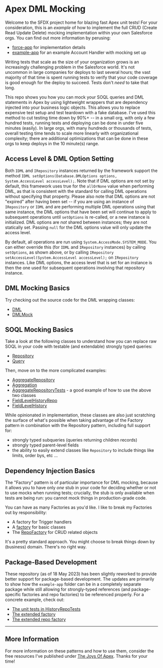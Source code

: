 # Apex DML Mocking

Welcome to the SFDX project home for blazing fast Apex unit tests! For your consideration, this is an _example_ of how to implement the full CRUD (Create Read Update Delete) mocking implementation within your own Salesforce orgs. You can find out more information by perusing:

- [force-app](/force-app) for implementation details
- [example-app](/example-app) for an example Account Handler with mocking set up

Writing tests that scale as the size of your organization grows is an increasingly challenging problem in the Salesforce world. It's not uncommon in large companies for deploys to last several hours; the vast majority of that time is spent running tests to verify that your code coverage is good enough for the deploy to succeed. Tests don't _need_ to take that long.

This repo shows you how you can mock your SOQL queries and DML statements in Apex by using lightweight wrappers that are dependency injected into your business logic objects. This allows you to replace expensive test setup and test teardown with a fake database. I've used this method to cut testing time down by 90%+ -- in a small org, with only a few hundred tests, running tests and deploying can be done in under five minutes (easily). In large orgs, with many hundreds or thousands of tests, overall testing time tends to scale more linearly with organizational complexity; there are additional optimizations that can be done in these orgs to keep deploys in the 10 minute(s) range.

## Access Level & DML Option Setting

Both `IDML` and `IRepository` instances returned by the framework support the method `IDML setOptions(Database.DMLOptions options, System.AccessLevel accessLevel);`. Note that if DML options are not set by default, this framework uses true for the `allOrNone` value when performing DML, as that is consistent with the standard for calling DML operations without specifying that property. Please also note that DML options are not "expired" after having been set -- if you are using an instance of `IRepository` or `IDML` and are performing multiple DML operations using that same instance, the DML options that have been set will continue to apply to subsequent operations until `setOptions` is re-called, or a new instance is initialized. DML options are _not_ shared between instances; they are not statically set. Passing `null` for the DML options value will only update the access level.

By default, all operations are run using `System.AccessMode.SYSTEM_MODE`. You can either override this (for `IDML` and `IRepository` instances) by calling `setOptions`, as shown above, or by calling `IRepository setAccessLevel(System.AccessLevel accessLevel);` on `IRepository` instances. Like DML options, the access level that is set for an instance is then the one used for subsequent operations involving that repository instance.

## DML Mocking Basics

Try checking out the source code for the DML wrapping classes:

- [DML](force-app/dml/DML.cls)
- [DMLMock](force-app/dml/DMLMock.cls)

## SOQL Mocking Basics

Take a look at the following classes to understand how you can replace raw SOQL in your code with testable (and extendable) strongly typed queries:

- [Repository](force-app/repository/Repository.cls)
- [Query](force-app/repository/Query.cls)

Then, move on to the more complicated examples:

- [AggregateRepository](force-app/repository/AggregateRepository.cls)
- [Aggregation](force-app/repository/Aggregation.cls)
- [AggregateRepositoryTests](force-app/repository/AggregateRepositoryTests.cls) - a good example of how to use the above two classes
- [FieldLevelHistoryRepo](force-app/repository/FieldLevelHistoryRepo.cls)
- [FieldLevelHistory](force-app/repository/FieldLevelHistory.cls)

While opinionated in implementation, these classes are also just scratching the surface of what's possible when taking advantage of the Factory pattern in combination with the Repository pattern, including full support for:

- strongly typed subqueries (queries returning children records)
- strongly typed parent-level fields
- the ability to easily extend classes like `Repository` to include things like limits, order bys, etc ...

## Dependency Injection Basics

The "Factory" pattern is of particular importance for DML mocking, because it allows you to have only _one_ stub in your code for deciding whether or not to use mocks when running tests; crucially, the stub is only available when tests are being run: you cannot mock things in production-grade code.

You can have as many Factories as you'd like. I like to break my Factories out by responsibility:

- A factory for Trigger handlers
- A [factory](force-app/factory/Factory.cls) for basic classes
- The [RepoFactory](force-app/factory/RepoFactory.cls) for CRUD related objects

It's a pretty standard approach. You might choose to break things down by (business) domain. There's no right way.

## Package-Based Development

These repository (as of 18 May 2023) has been slightly reworked to provide better support for package-based development. The updates are primarily to show how the `example-app` folder can be in a completely separate package while still allowing for strongly-typed references (and package-specific factories and repo factories) to be referenced properly. For a concrete example, check out:

- [The unit tests in HistoryRepoTests](example-app/history/HistoryRepoTests.cls)
- [The extended factory](example-app/ExampleFactory.cls)
- [The extended repo factory](example-app/ExampleRepoFactory.cls)

---

## More Information

For more information on these patterns and how to use them, consider the free resources I've published under [The Joys Of Apex](https://www.jamessimone.net/blog/joys-of-apex/). Thanks for your time!
